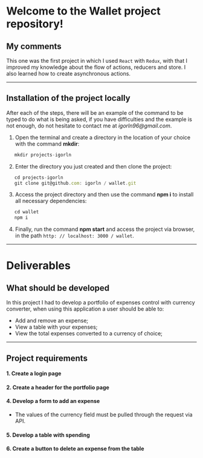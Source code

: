 # Welcome to the Wallet project repository!

## My comments

This one was the first project in which I used `React` with `Redux`, with that I improved my knowledge about the flow of actions, reducers and store. I also learned how to create asynchronous actions.

---

## Installation of the project locally

After each of the steps, there will be an example of the command to be typed to do what is being asked, if you have difficulties and the example is not enough, do not hesitate to contact me at _igorln96@gmail.com_.

1. Open the terminal and create a directory in the location of your choice with the command **mkdir**:
``` javascript
   mkdir projects-igorln
```

2. Enter the directory you just created and then clone the project:
``` javascript
   cd projects-igorln
   git clone git@github.com: igorln / wallet.git
```

3. Access the project directory and then use the command **npm i** to install all necessary dependencies:
``` javascript
   cd wallet
   npm i
```

4. Finally, run the command **npm start** and access the project via browser, in the path `http: // localhost: 3000 / wallet`.

---

# Deliverables

## What should be developed

In this project I had to develop a portfolio of expenses control with currency converter, when using this application a user should be able to:
   - Add and remove an expense;
   - View a table with your expenses;
   - View the total expenses converted to a currency of choice;

---

## Project requirements

#### 1. Create a login page

#### 2. Create a header for the portfolio page

#### 4. Develop a form to add an expense

* The values of the currency field must be pulled through the request via API.

#### 5. Develop a table with spending

#### 6. Create a button to delete an expense from the table
